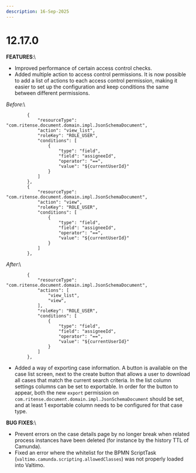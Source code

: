 ```yaml
---
description: 16-Sep-2025
---
```


# 12.17.0

**FEATURES**:\


* Improved performance of certain access control checks.
* Added multiple action to access control permissions. It is now possible to add a list of actions to each access control permission, making it easier to set up the configuration and keep conditions the same between different permissions.

_Before_:\


```
        {
            "resourceType": "com.ritense.document.domain.impl.JsonSchemaDocument",
            "action": "view_list",
            "roleKey": "ROLE_USER",
            "conditions": [
                {
                    "type": "field",
                    "field": "assigneeId",
                    "operator": "==",
                    "value": "${currentUserId}"
                }
            ]
        },
        {
            "resourceType": "com.ritense.document.domain.impl.JsonSchemaDocument",
            "action": "view",
            "roleKey": "ROLE_USER",
            "conditions": [
                {
                    "type": "field",
                    "field": "assigneeId",
                    "operator": "==",
                    "value": "${currentUserId}"
                }
            ]
        },
```

_After_:\


```
        {
            "resourceType": "com.ritense.document.domain.impl.JsonSchemaDocument",
            "actions": [
                "view_list",
                "view",
            ],
            "roleKey": "ROLE_USER",
            "conditions": [
                {
                    "type": "field",
                    "field": "assigneeId",
                    "operator": "==",
                    "value": "${currentUserId}"
                }
            ]
        },
```

* Added a way of exporting case information. A button is available on the case list screen, next to the create button that allows a user to download all cases that match the current search criteria. In the list column settings columns can be set to exportable. In order for the button to appear, both the new `export` permission on `com.ritense.document.domain.impl.JsonSchemaDocument` should be set, and at least 1 exportable column needs to be configured for that case type.&#x20;

**BUG FIXES**:\


* Prevent errors on the case details page by no longer break when related process instances have been deleted (for instance by the history TTL of Camunda).
* Fixed an error where the whitelist for the BPMN ScriptTask (`valtimo.camunda.scripting.allowedClasses`) was not properly loaded into Valtimo.
